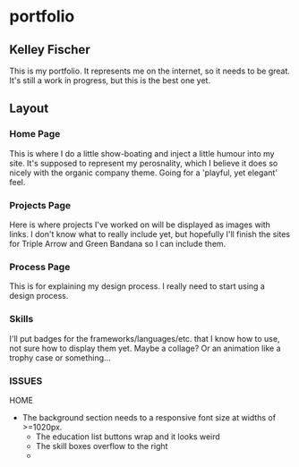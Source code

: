 # portfolio

## Kelley Fischer

This is my portfolio. It represents me on the internet, so it needs to be great. It's still a work in progress, but this is the best one yet.

## Layout

### Home Page

This is where I do a little show-boating and inject a little humour into my site. It's supposed to represent my perosnality, which I believe it does so nicely with the organic company theme. Going for a 'playful, yet elegant' feel.

### Projects Page

Here is where projects I've worked on will be displayed as images with links. I don't know what to really include yet, but hopefully I'll finish the sites for Triple Arrow and Green Bandana so I can include them.

### Process Page

This is for explaining my design process. I really need to start using a design process.

### Skills

I'll put badges for the frameworks/languages/etc. that I know how to use, not sure how to display them yet. Maybe a collage? Or an animation like a trophy case or something...


### ISSUES

HOME
* The background section needs to a responsive font size at widths of >=1020px.
  * The education list buttons wrap and it looks weird
  * The skill boxes overflow to the right
  * 
